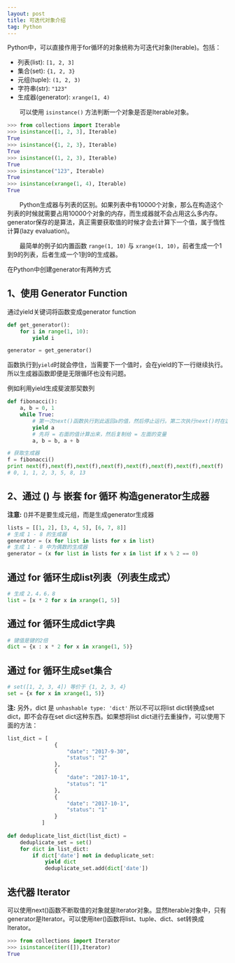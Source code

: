 ```yaml
---
layout: post
title: 可迭代对象介绍
tag: Python
---
```

Python中，可以直接作用于for循环的对象统称为可迭代对象(Iterable)。包括：

* 列表(list): `[1, 2, 3]`
* 集合(set): `{1, 2, 3}`
* 元组(tuple): `(1, 2, 3)`
* 字符串(str): `"123"`
* 生成器(generator): `xrange(1, 4)`

　　可以使用 `isinstance()` 方法判断一个对象是否是Iterable对象。
```python
>>> from collections import Iterable
>>> isinstance([1, 2, 3], Iterable)
True
>>> isinstance({1, 2, 3}, Iterable)
True
>>> isinstance((1, 2, 3), Iterable)
True
>>> isinstance("123", Iterable)
True
>>> isinstance(xrange(1, 4), Iterable)
True
```

　　Python生成器与列表的区别。如果列表中有10000个对象，那么在构造这个列表的时候就需要占用10000个对象的内存，而生成器就不会占用这么多内存。generator保存的是算法，真正需要获取值的时候才会去计算下一个值，属于惰性计算(lazy evaluation)。

　　最简单的例子如内置函数 `range(1, 10)` 与 `xrange(1, 10)`，前者生成一个1到9的列表，后者生成一个1到9的生成器。

在Python中创建generator有两种方式
## 1、使用 Generator Function
通过yield关键词将函数变成generator function
```python
def get_generator():
    for i in range(1, 10):
        yield i

generator = get_generator()
```
函数执行到`yield`时就会停住，当需要下一个值时，会在yield的下一行继续执行。所以生成器函数即便是无限循环也没有问题。

例如利用yield生成斐波那契数列
```python
def fibonacci():
    a, b = 0, 1
    while True:
        # 第一次next()函数执行到此返回a的值，然后停止运行。第二次执行next()时在这行代码的下一行继续执行。
        yield a
        # 先将 = 右面的值计算出来，然后复制给 = 左面的变量
        a, b = b, a + b

# 获取生成器
f = fibonacci()
print next(f),next(f),next(f),next(f),next(f),next(f),next(f),next(f)
# 0, 1, 1, 2, 3, 5, 8, 13
```
## 2、通过 () 与 嵌套 for 循环 构造generator生成器
**注意:** ()并不是要生成元组，而是生成generator生成器
```python
lists = [[1, 2], [3, 4, 5], [6, 7, 8]]
# 生成 1 - 8 的生成器
generator = (x for list in lists for x in list)
# 生成 1 - 8 中为偶数的生成器
generator = (x for list in lists for x in list if x % 2 == 0)
```
## 通过 for 循环生成list列表（列表生成式）
```python
# 生成 2，4，6，8
list = [x * 2 for x in xrange(1, 5)]
```
## 通过 for 循环生成dict字典
```python
# 键值是键的2倍
dict = {x : x * 2 for x in xrange(1, 5)}
```
## 通过 for 循环生成set集合
```python
# set([1, 2, 3, 4]) 等价于 {1, 2, 3, 4}
set = {x for x in xrange(1, 5)}
```
**注:** 另外，dict 是 `unhashable type: 'dict'` 所以不可以将list dict转换成set dict，即不会存在set dict这种东西。如果想将list dict进行去重操作，可以使用下面的方法：
```python
list_dict = [
               {
                   "date": "2017-9-30",
                   "status": "2"
               },
               {
                   "date": "2017-10-1",
                   "status": "1"
               },
               {
                   "date": "2017-10-1",
                   "status": "1"
               }
           ]
           
def deduplicate_list_dict(list_dict) = 
    deduplicate_set = set()
    for dict in list_dict:
        if dict['date'] not in deduplicate_set:
            yield dict
            deduplicate_set.add(dict['date'])
```

## 迭代器 Iterator
可以使用next()函数不断取值的对象就是Iterator对象。显然Iterable对象中，只有generator是Iterator。可以使用iter()函数将list、tuple、dict、set转换成Iterator。
```python
>>> from collections import Iterator
>>> isinstance(iter([]),Iterator)
True
```
